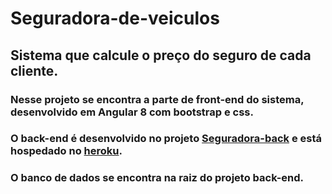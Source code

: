 # Seguradora-de-veiculos
## Sistema que calcule o preço do seguro de cada cliente.
### Nesse projeto se encontra a parte de front-end do sistema, desenvolvido em Angular 8 com bootstrap e css.
### O back-end é desenvolvido no projeto [Seguradora-back](https://github.com/GabrCoimbra/seguradora-back) e está hospedado no [heroku](https://seguradora-back.herokuapp.com/).
### O banco de dados se encontra na raiz do projeto back-end.

